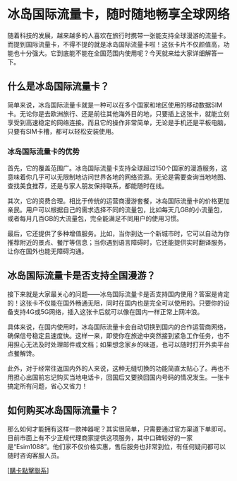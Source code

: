 # 冰岛国际流量卡，随时随地畅享全球网络

随着科技的发展，越来越多的人喜欢在旅行时携带一张能支持全球漫游的流量卡。而提到国际流量卡，不得不提的就是冰岛国际流量卡啦！这张卡片不仅颜值高，功能也十分强大。它到底能不能在全国范围内使用呢？今天就来给大家详细解答一下。

## 什么是冰岛国际流量卡？

简单来说，冰岛国际流量卡就是一种可以在多个国家和地区使用的移动数据SIM卡。无论你是去欧洲旅行、还是前往其他海外目的地，只要插上这张卡，就能立刻享受到高速稳定的网络连接。而且它的操作非常简单，无论是手机还是平板电脑，只要有SIM卡槽，都可以轻松安装使用。

### 冰岛国际流量卡的优势

首先，它的覆盖范围广。冰岛国际流量卡支持全球超过150个国家的漫游服务，这意味着你几乎可以无限制地访问世界各地的网络资源。无论是需要查询当地地图、查找美食推荐，还是与家人朋友保持联系，都能随时在线。

其次，它的资费合理。相比于传统的运营商漫游套餐，冰岛国际流量卡的价格更加亲民。用户可以根据自己的需求选择不同的流量包，比如每天几GB的小流量包，或者每月几百GB的大流量包，完全能满足不同用户的使用习惯。

最后，它还提供了多种增值服务。比如，当你到达一个新城市时，它可以自动为你推荐附近的景点、餐厅等信息；当你遇到语言障碍时，它还能提供实时翻译服务，让你在国外也能无障碍沟通。

## 冰岛国际流量卡是否支持全国漫游？

接下来就是大家最关心的问题——冰岛国际流量卡是否支持国内使用？答案是肯定的！这张卡不仅能在国外畅通无阻，同时在国内也是完全可以使用的。只要你的设备支持4G或5G网络，插入这张卡后就可以像在国内一样正常上网冲浪。

具体来说，在国内使用时，冰岛国际流量卡会自动切换到国内的合作运营商网络，确保信号稳定且速度快。这样一来，即使你在旅途中突然接到紧急工作任务，也不用担心无法及时处理邮件或文档；如果想念家乡的味道，也可以随时打开外卖平台点餐解馋。

此外，对于经常往返国内外的人来说，这种无缝切换的功能简直太贴心了。再也不用担心出国前忘记购买当地电话卡，回国后又要换回国内号码的情况发生。一张卡搞定所有问题，省心又省力！

## 如何购买冰岛国际流量卡？

那么如何才能拥有这样一款神器呢？其实很简单，只需要通过官方渠道下单即可。目前市面上有不少正规代理商家提供这项服务，其中口碑较好的一家是“Esim1088”。他们家不仅价格实惠，售后服务也非常到位，有任何疑问都可以随时咨询客服人员。

[[購卡點擊聯系](https://t.me/s/esim1088)]